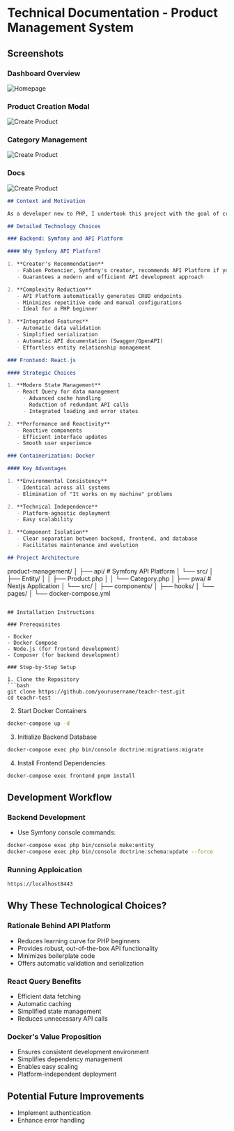 # Technical Documentation - Product Management System

## Screenshots

### Dashboard Overview

![Homepage]([https://github.com/abdelrahman/teachr-test/screenshots/homepage.png](https://github.com/Abdelrahmanaman/teachr-test/blob/main/screenshots/homepage.png?raw=true))

### Product Creation Modal

![Create Product]([https://github.com/abdelrahman/teachr-test/screenshots/products.png](https://github.com/Abdelrahmanaman/teachr-test/blob/main/screenshots/products.png?raw=true))


### Category Management

![Create Product]([https://github.com/abdelrahman/teachr-test/screenshots/categories.pn](https://github.com/Abdelrahmanaman/teachr-test/blob/main/screenshots/categories.png?raw=true)g)

### Docs

![Create Product]([https://github.com/abdelrahman/teachr-test/screenshots/docs.png](https://github.com/Abdelrahmanaman/teachr-test/blob/main/screenshots/docs.png?raw=true))


```markdown
## Context and Motivation

As a developer new to PHP, I undertook this project with the goal of creating a robust and maintainable product management application. My journey led me to make thoughtful and strategic technical choices.

## Detailed Technology Choices

### Backend: Symfony and API Platform

#### Why Symfony API Platform?

1. **Creator's Recommendation**
   - Fabien Potencier, Symfony's creator, recommends API Platform if you are going to integrate a front-end framework on the docs page
   - Guarantees a modern and efficient API development approach

2. **Complexity Reduction**
   - API Platform automatically generates CRUD endpoints
   - Minimizes repetitive code and manual configurations
   - Ideal for a PHP beginner

3. **Integrated Features**
   - Automatic data validation
   - Simplified serialization
   - Automatic API documentation (Swagger/OpenAPI)
   - Effortless entity relationship management

### Frontend: React.js

#### Strategic Choices

1. **Modern State Management**
   - React Query for data management
     - Advanced cache handling
     - Reduction of redundant API calls
     - Integrated loading and error states

2. **Performance and Reactivity**
   - Reactive components
   - Efficient interface updates
   - Smooth user experience

### Containerization: Docker

#### Key Advantages

1. **Environmental Consistency**
   - Identical across all systems
   - Elimination of "It works on my machine" problems

2. **Technical Independence**
   - Platform-agnostic deployment
   - Easy scalability

3. **Component Isolation**
   - Clear separation between backend, frontend, and database
   - Facilitates maintenance and evolution

## Project Architecture

```
product-management/
│
├── api/                 # Symfony API Platform
│   └── src/
│       ├── Entity/
│       │   ├── Product.php
│       │   └── Category.php
│
├── pwa/                # Nextjs Application
│   └── src/
│       ├── components/
│       ├── hooks/
│       └── pages/
│
└── docker-compose.yml
```

## Installation Instructions

### Prerequisites

- Docker
- Docker Compose
- Node.js (for frontend development)
- Composer (for backend development)

### Step-by-Step Setup

1. Clone the Repository
```bash
git clone https://github.com/yourusername/teachr-test.git
cd teachr-test
```

2. Start Docker Containers
```bash
docker-compose up -d
```

3. Initialize Backend Database
```bash
docker-compose exec php bin/console doctrine:migrations:migrate
```

4. Install Frontend Dependencies
```bash
docker-compose exec frontend pnpm install
```

## Development Workflow

### Backend Development
- Use Symfony console commands:
```bash
docker-compose exec php bin/console make:entity
docker-compose exec php bin/console doctrine:schema:update --force
```

### Running Apploication
```bash
https://localhost8443
```


## Why These Technological Choices?

### Rationale Behind API Platform
- Reduces learning curve for PHP beginners
- Provides robust, out-of-the-box API functionality
- Minimizes boilerplate code
- Offers automatic validation and serialization

### React Query Benefits
- Efficient data fetching
- Automatic caching
- Simplified state management
- Reduces unnecessary API calls

### Docker's Value Proposition
- Ensures consistent development environment
- Simplifies dependency management
- Enables easy scaling
- Platform-independent deployment

## Potential Future Improvements
- Implement authentication
- Enhance error handling


